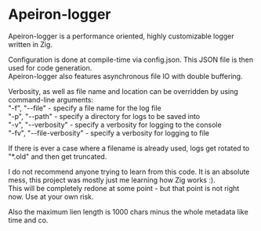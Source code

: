 # Apeiron-logger
Apeiron-logger is a performance oriented, highly customizable logger written in Zig.

Configuration is done at compile-time via config.json. This JSON file is then used for code generation.  
Apeiron-logger also features asynchronous file IO with double buffering.

Verbosity, as well as file name and location can be overridden by using command-line arguments:  
"-f", "--file" - specify a file name for the log file  
"-p", "--path" - specify a directory for logs to be saved into  
"-v", "--verbosity" - specify a verbosity for logging to the console  
"-fv", "--file-verbosity" - specify a verbosity for logging to file

If there is ever a case where a filename is already used, logs get rotated to "\*.old" and then get truncated.

I do not recommend anyone trying to learn from this code. It is an absolute mess, this project was mostly just me learning how Zig works :).  
This will be completely redone at some point - but that point is not right now. Use at your own risk.

Also the maximum lien length is 1000 chars minus the whole metadata like time and co.
